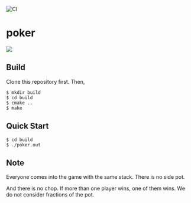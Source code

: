 ![CI](https://github.com/habara-k/poker/workflows/CI/badge.svg)

# poker

![](https://user-images.githubusercontent.com/34413567/87383104-88ac8380-c5d3-11ea-9c6d-e81edb9a7506.png)

## Build

Clone this repository first. Then,

```shell script
$ mkdir build
$ cd build
$ cmake ..
$ make
```

## Quick Start

```shell script
$ cd build
$ ./poker.out
```

## Note

Everyone comes into the game with the same stack.
There is no side pot.

And there is no chop.
If more than one player wins, one of them wins.
We do not consider fractions of the pot.
